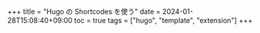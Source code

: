 +++
title = "Hugo の Shortcodes を使う"
date = 2024-01-28T15:08:40+09:00
toc = true
tags = ["hugo", "template", "extension"]
+++
